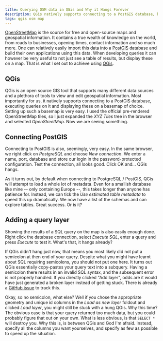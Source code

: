```yaml
---
title: Querying OSM data in QGis and Why it Hangs Forever
description: QGis natively supports connecting to a PostGIS database, but if you do not know the correct boxes to check, it will hang.
tags: qgis osm map
---
```


[OpenStreetMap](https://openstreetmap.org) is the source for free and open-source maps and geospatial information.
It contains a true wealth of knowledge on the world, from roads to businesses, opening times, contact information and so much more.
One can relatively easily import this data into a [PostGIS](https://postgis.net) database and build their own applications using this data.
When developing queries it can however be very useful to not just see a table of results, but display these on a map.
That is what I set out to achieve using [QGis](https://qgis.org).

## QGis

QGis is an open source GIS tool that supports many different data sources and a plethora of tools to view and edit geospatial information.
Most importantly for us, it natively supports connecting to a PostGIS database, executing queries on it and displaying these on a basemap of choice.
Setting up such a basemap is very easy. I used the official pre-rendered OpenStreetMap tiles, so I just expanded the _XYZ Tiles_ tree in the browser and selected _OpenStreetMap_.
Now we are seeing something.

## Connecting PostGIS

Connecting to PostGIS is also, seemingly, very easy. In the same browser, we right click on _PostgreSQL_ and choose _New connection_.
We enter a name, port, database and store our login in the password-protected configuration. Test the connection, all looks good.
Click OK and... QGis hangs. 

As it turns out, by default when connecting to PostgreSQL / PostGIS, QGis will attempt to load a whole lot of metadata.
Even for a smallish database like mine -- only containing Europe --, this takes longer than anyone has patience for.
Instead, we can tick the _Use estimated table metadata_ to speed this up dramatically.
We now have a list of the schemas and can explore tables. Great success. Or is it?

## Adding a query layer

Showing the results of a SQL query on the map is also easily enough done.
Right click the database connection, select _Execute SQL_, enter a query and press _Execute_ to test it.
What's that, it hangs already?

If QGis didn't hang just now, that means you most likely did not put a semicolon at then end of your query.
Despite what you might have learnt about SQL requiring semicolons, you should not put one here.
It turns out QGis essentially copy-pastes your query text into a subquery.
Having a semicolon there results in an invalid SQL syntax, and the subsequent error is not properly handled.
If you directly clicked "Add layer", odds are it would have just generated a broken layer instead of getting stuck.
There is already a [GitHub issue](https://github.com/qgis/QGIS/issues/56993) to track this.

Okay, so no semicolon, what else? Well if you chose the appropriate geometry and unique id columns in the _Load as new layer_ foldout and clicked _Load layer_,
you might still be stuck with a hung QGis.
Why this time?
The obvious case is that your query returned too much data, but you could probably figure that out on your own.
What is less obvious, is that `SELECT *` will destroy you.
Why this is, is between QGis and God I'm afraid.
Instead, specify all the columns you want yourselves, and specify as few as possible to speed up the situation.
